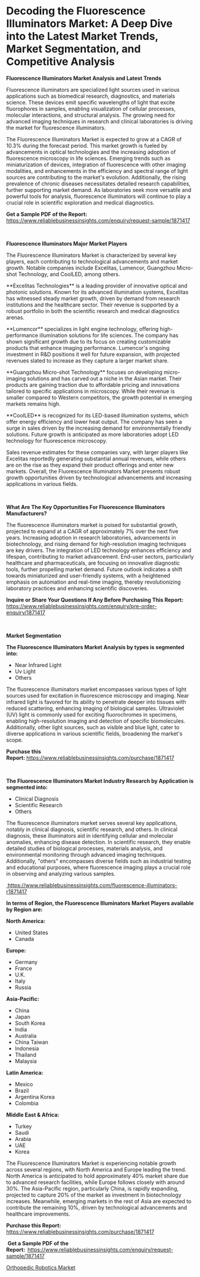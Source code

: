 <p><h1>Decoding the Fluorescence Illuminators Market: A Deep Dive into the Latest Market Trends, Market Segmentation, and Competitive Analysis</h1></p><p><strong>Fluorescence Illuminators Market Analysis and Latest Trends</strong></p>
<p><p>Fluorescence illuminators are specialized light sources used in various applications such as biomedical research, diagnostics, and materials science. These devices emit specific wavelengths of light that excite fluorophores in samples, enabling visualization of cellular processes, molecular interactions, and structural analysis. The growing need for advanced imaging techniques in research and clinical laboratories is driving the market for fluorescence illuminators.</p><p>The Fluorescence Illuminators Market is expected to grow at a CAGR of 10.3% during the forecast period. This market growth is fueled by advancements in optical technologies and the increasing adoption of fluorescence microscopy in life sciences. Emerging trends such as miniaturization of devices, integration of fluorescence with other imaging modalities, and enhancements in the efficiency and spectral range of light sources are contributing to the market's evolution. Additionally, the rising prevalence of chronic diseases necessitates detailed research capabilities, further supporting market demand. As laboratories seek more versatile and powerful tools for analysis, fluorescence illuminators will continue to play a crucial role in scientific exploration and medical diagnostics.</p></p>
<p><strong>Get a Sample PDF of the Report:&nbsp;</strong> <a href="https://www.reliablebusinessinsights.com/enquiry/request-sample/1871417?utm_campaign=2527&utm_medium=2&utm_source=Github&utm_content=ia&utm_term=19022025&utm_id=fluorescence-illuminators">https://www.reliablebusinessinsights.com/enquiry/request-sample/1871417</a></p>
<p>&nbsp;</p>
<p><strong>Fluorescence Illuminators Major Market Players</strong></p>
<p><p>The Fluorescence Illuminators Market is characterized by several key players, each contributing to technological advancements and market growth. Notable companies include Excelitas, Lumencor, Guangzhou Micro-shot Technology, and CoolLED, among others.</p><p>**Excelitas Technologies** is a leading provider of innovative optical and photonic solutions. Known for its advanced illumination systems, Excelitas has witnessed steady market growth, driven by demand from research institutions and the healthcare sector. Their revenue is supported by a robust portfolio in both the scientific research and medical diagnostics arenas.</p><p>**Lumencor** specializes in light engine technology, offering high-performance illumination solutions for life sciences. The company has shown significant growth due to its focus on creating customizable products that enhance imaging performance. Lumencor's ongoing investment in R&D positions it well for future expansion, with projected revenues slated to increase as they capture a larger market share.</p><p>**Guangzhou Micro-shot Technology** focuses on developing micro-imaging solutions and has carved out a niche in the Asian market. Their products are gaining traction due to affordable pricing and innovations tailored to specific applications in microscopy. While their revenue is smaller compared to Western competitors, the growth potential in emerging markets remains high.</p><p>**CoolLED** is recognized for its LED-based illumination systems, which offer energy efficiency and lower heat output. The company has seen a surge in sales driven by the increasing demand for environmentally friendly solutions. Future growth is anticipated as more laboratories adopt LED technology for fluorescence microscopy.</p><p>Sales revenue estimates for these companies vary, with larger players like Excelitas reportedly generating substantial annual revenues, while others are on the rise as they expand their product offerings and enter new markets. Overall, the Fluorescence Illuminators Market presents robust growth opportunities driven by technological advancements and increasing applications in various fields.</p></p>
<p>&nbsp;</p>
<p><strong>What Are The Key Opportunities For Fluorescence Illuminators Manufacturers?</strong></p>
<p><p>The fluorescence illuminators market is poised for substantial growth, projected to expand at a CAGR of approximately 7% over the next five years. Increasing adoption in research laboratories, advancements in biotechnology, and rising demand for high-resolution imaging techniques are key drivers. The integration of LED technology enhances efficiency and lifespan, contributing to market advancement. End-user sectors, particularly healthcare and pharmaceuticals, are focusing on innovative diagnostic tools, further propelling market demand. Future outlook indicates a shift towards miniaturized and user-friendly systems, with a heightened emphasis on automation and real-time imaging, thereby revolutionizing laboratory practices and enhancing scientific discoveries.</p></p>
<p><strong>Inquire or Share Your Questions If Any Before Purchasing This Report:</strong> <a href="https://www.reliablebusinessinsights.com/enquiry/pre-order-enquiry/1871417?utm_campaign=2527&utm_medium=2&utm_source=Github&utm_content=ia&utm_term=19022025&utm_id=fluorescence-illuminators">https://www.reliablebusinessinsights.com/enquiry/pre-order-enquiry/1871417</a></p>
<p>&nbsp;</p>
<p><strong>Market Segmentation</strong></p>
<p><strong>The Fluorescence Illuminators Market Analysis by types is segmented into:</strong></p>
<p><ul><li>Near Infrared Light</li><li>Uv Light</li><li>Others</li></ul></p>
<p><p>The fluorescence illuminators market encompasses various types of light sources used for excitation in fluorescence microscopy and imaging. Near infrared light is favored for its ability to penetrate deeper into tissues with reduced scattering, enhancing imaging of biological samples. Ultraviolet (UV) light is commonly used for exciting fluorochromes in specimens, enabling high-resolution imaging and detection of specific biomolecules. Additionally, other light sources, such as visible and blue light, cater to diverse applications in various scientific fields, broadening the market's scope.</p></p>
<p><strong>Purchase this Report:&nbsp;</strong><a href="https://www.reliablebusinessinsights.com/purchase/1871417?utm_campaign=2527&utm_medium=2&utm_source=Github&utm_content=ia&utm_term=19022025&utm_id=fluorescence-illuminators">https://www.reliablebusinessinsights.com/purchase/1871417</a></p>
<p>&nbsp;</p>
<p><strong>The Fluorescence Illuminators Market Industry Research by Application is segmented into:</strong></p>
<p><ul><li>Clinical Diagnosis</li><li>Scientific Research</li><li>Others</li></ul></p>
<p><p>The fluorescence illuminators market serves several key applications, notably in clinical diagnosis, scientific research, and others. In clinical diagnosis, these illuminators aid in identifying cellular and molecular anomalies, enhancing disease detection. In scientific research, they enable detailed studies of biological processes, materials analysis, and environmental monitoring through advanced imaging techniques. Additionally, "others" encompasses diverse fields such as industrial testing and educational purposes, where fluorescence imaging plays a crucial role in observing and analyzing various samples.</p></p>
<p><a href="https://www.reliablebusinessinsights.com/fluorescence-illuminators-r1871417?utm_campaign=2527&utm_medium=2&utm_source=Github&utm_content=ia&utm_term=19022025&utm_id=fluorescence-illuminators">&nbsp;https://www.reliablebusinessinsights.com/fluorescence-illuminators-r1871417</a></p>
<p><strong>In terms of Region, the Fluorescence Illuminators Market Players available by Region are:</strong></p>
<p>
    <p> <strong> North America: </strong>
        <ul>
            <li>United States</li>
            <li>Canada</li>
        </ul>
        </p> 
    <p> <strong> Europe: </strong>
        <ul>
            <li>Germany</li>
            <li>France</li>
            <li>U.K.</li>
            <li>Italy</li>
            <li>Russia</li>
        </ul>
        </p> 
    <p> <strong> Asia-Pacific: </strong>
        <ul>
            <li>China</li>
            <li>Japan</li>
            <li>South Korea</li>
            <li>India</li>
            <li>Australia</li>
            <li>China Taiwan</li>
            <li>Indonesia</li>
            <li>Thailand</li>
            <li>Malaysia</li>
        </ul>
        </p> 
    <p> <strong> Latin America: </strong>
        <ul>
            <li>Mexico</li>
            <li>Brazil</li>
            <li>Argentina Korea</li>
            <li>Colombia</li>
        </ul>
        </p> 
    <p> <strong> Middle East & Africa: </strong>
        <ul>
            <li>Turkey</li>
            <li>Saudi</li>
            <li>Arabia</li>
            <li>UAE</li>
            <li>Korea</li>
        </ul>
    </p>
    </p>
<p><p>The Fluorescence Illuminators Market is experiencing notable growth across several regions, with North America and Europe leading the trend. North America is anticipated to hold approximately 40% market share due to advanced research facilities, while Europe follows closely with around 30%. The Asia-Pacific region, particularly China, is rapidly expanding, projected to capture 20% of the market as investment in biotechnology increases. Meanwhile, emerging markets in the rest of Asia are expected to contribute the remaining 10%, driven by technological advancements and healthcare improvements.</p></p>
<p><strong>Purchase this Report: </strong><a href="https://www.reliablebusinessinsights.com/purchase/1871417?utm_campaign=2527&utm_medium=2&utm_source=Github&utm_content=ia&utm_term=19022025&utm_id=fluorescence-illuminators">https://www.reliablebusinessinsights.com/purchase/1871417</a></p>
<p>&nbsp;<strong>Get a Sample PDF of the Report:&nbsp;&nbsp;</strong><a href="https://www.reliablebusinessinsights.com/enquiry/request-sample/1871417?utm_campaign=2527&utm_medium=2&utm_source=Github&utm_content=ia&utm_term=19022025&utm_id=fluorescence-illuminators">https://www.reliablebusinessinsights.com/enquiry/request-sample/1871417</a></p>
<p><strong></strong></p>
<p><p><a href="https://github.com/pelahotayabe/Market-Research-Report-List-1/blob/main/orthopedic-robotics-market.md?utm_campaign=2527&utm_medium=2&utm_source=Github&utm_content=ia&utm_term=19022025&utm_id=fluorescence-illuminators">Orthopedic Robotics Market</a></p></p>
